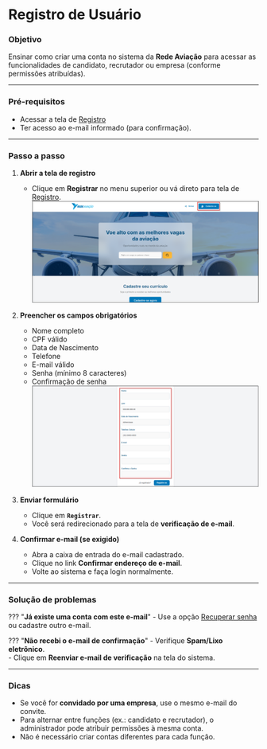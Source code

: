# <i data-lucide="user-round-plus" class="icon-lg"></i> Registro de Usuário

### <i data-lucide="target" class="icon-lg"></i> Objetivo

Ensinar como criar uma conta no sistema da **Rede Aviação** para acessar as funcionalidades de candidato, recrutador ou empresa (conforme permissões atribuídas).

---

### <i data-lucide="square-check" class="icon-lg"></i> Pré-requisitos

- Acessar a tela de [Registro](https://www.redeaviacao.com.br/register)
- Ter acesso ao e-mail informado (para confirmação).

---

### <i data-lucide="notebook-pen" class="icon-lg"></i> Passo a passo

1. **Abrir a tela de registro**
      - Clique em **Registrar** no menu superior ou vá direto para tela de [Registro](https://redeaviacao.com.br/register).
      ![Tela de registro](../imagens/Registro/Cadastre-se.png)

2. **Preencher os campos obrigatórios**
      - Nome completo
      - CPF válido
      - Data de Nascimento
      - Telefone
      - E-mail válido
      - Senha (mínimo 8 caracteres)
      - Confirmação de senha
      ![Tela de cadastro](../imagens/Registro/Registro.png)

3. **Enviar formulário**
      - Clique em **``Registrar``**.
      - Você será redirecionado para a tela de **verificação de e-mail**.

4. **Confirmar e-mail (se exigido)**
      - Abra a caixa de entrada do e-mail cadastrado.
      - Clique no link **Confirmar endereço de e-mail**.
      - Volte ao sistema e faça login normalmente.

---

### <i data-lucide="wrench" class="icon-lg"></i> Solução de problemas

??? "**Já existe uma conta com este e-mail**"
      - Use a opção [Recuperar senha](https://www.redeaviacao.com.br/forgot-password) ou cadastre outro e-mail.

??? "**Não recebi o e-mail de confirmação**" 
      - Verifique **Spam/Lixo eletrônico**.  
      - Clique em **Reenviar e-mail de verificação** na tela do sistema.

---

### <i data-lucide="lightbulb" class="icon-dica"></i> Dicas
- Se você for **convidado por uma empresa**, use o mesmo e-mail do convite.
- Para alternar entre funções (ex.: candidato e recrutador), o administrador pode atribuir permissões à mesma conta.
- Não é necessário criar contas diferentes para cada função.
